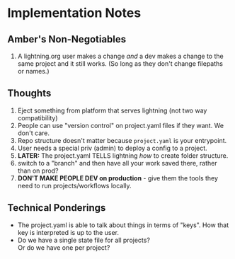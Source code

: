 # Implementation Notes

## Amber's Non-Negotiables

1. A lightning.org user makes a change _and_ a dev makes a change to the same
   project and it still works. (So long as they don't change filepaths or
   names.)

## Thoughts

1. Eject something from platform that serves lightning (not two way
   compatibility)
2. People can use "version control" on project.yaml files if they want. We don't
   care.
3. Repo structure doesn't matter because `project.yaml` is your entrypoint.
4. User needs a special priv (admin) to deploy a config to a project.
5. **LATER:** The project.yaml TELLS lightning _how_ to create folder structure.
6. switch to a "branch" and then have all your work saved there, rather than on
   prod?
7. **DON'T MAKE PEOPLE DEV on production** - give them the tools they need to
   run projects/workflows locally.

## Technical Ponderings

- The project.yaml is able to talk about things in terms of "keys". How that key
  is interpreted is up to the user.
- Do we have a single state file for all projects?  
  Or do we have one per project?
